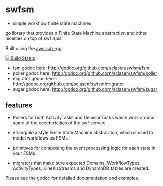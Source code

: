 swfsm
======

* simple workflow finite state machines

go library that provides a Finite State Machine abstraction and other niceities on top of swf apis.

 Built using the [aws-sdk-go](https://github.com/awslabs/aws-sdk-go)

[![Build Status](https://travis-ci.org/sclasen/swfsm.svg?branch=master)](https://travis-ci.org/sclasen/swfsm)

* fsm godoc here: http://godoc.org/github.com/sclasen/swfsm/fsm
* poller godoc here: http://godoc.org/github.com/sclasen/swfsm/poller
* migrator godoc here: http://godoc.org/github.com/sclasen/swfsm/migrator
* sugar godoc here: http://godoc.org/github.com/sclasen/swfsm/sugar


features
--------

* Pollers for both ActivityTasks and DecisionTasks which work around some of the eccentricities of the swf service.

* erlang/akka style Finite State Machine abstraction, which is used to model workflows as FSMs.

* primitives for composing the event processing logic for each state in your FSMs.

* migrators that make sure expected Domains, WorkflowTypes, ActivityTypes, KinesisStreams and DynamoDB tables are created.

Please see the godoc for detailed documentation and examples.
